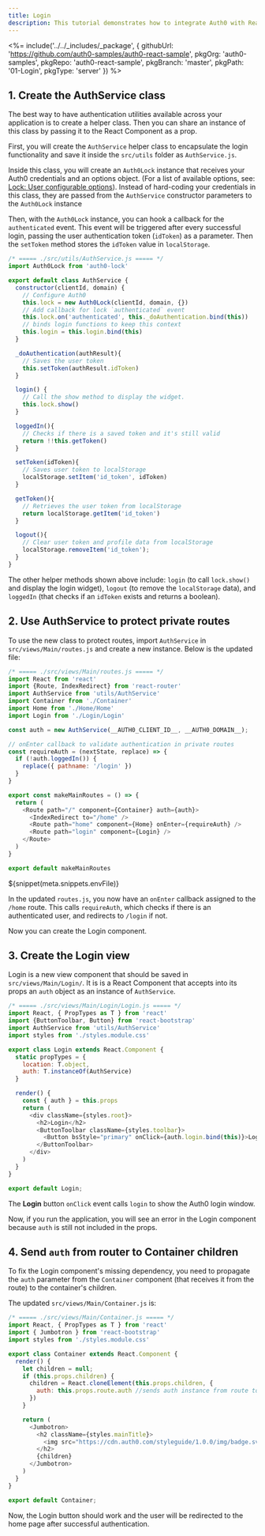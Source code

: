 ```yaml
---
title: Login
description: This tutorial demonstrates how to integrate Auth0 with ReactJS to add authentication and authorization to your web app
---
```


<%= include('../../_includes/_package', {
  githubUrl: 'https://github.com/auth0-samples/auth0-react-sample',
  pkgOrg: 'auth0-samples',
  pkgRepo: 'auth0-react-sample',
  pkgBranch: 'master',
  pkgPath: '01-Login',
  pkgType: 'server'
}) %>

## 1. Create the AuthService class

The best way to have authentication utilities available across your application is to create a helper class. Then you can share an instance of this class by passing it to the React Component as a prop.

First, you will create the `AuthService` helper class to encapsulate the login functionality and save it inside the `src/utils` folder as `AuthService.js`.

Inside this class, you will create an `Auth0Lock` instance that receives your Auth0 credentials and an options object. (For a list of  available options, see: [Lock: User configurable options](/libraries/lock/v10/customization)). Instead of hard-coding your credentials in this class, they are passed from the `AuthService` constructor parameters to the `Auth0Lock` instance

Then, with the `Auth0Lock` instance, you can hook a callback for the `authenticated` event. This event will be triggered after every successful login, passing the user authentication token (`idToken`) as a parameter. Then the `setToken` method stores the `idToken` value in `localStorage`.

```javascript
/* ===== ./src/utils/AuthService.js ===== */
import Auth0Lock from 'auth0-lock'

export default class AuthService {
  constructor(clientId, domain) {
    // Configure Auth0
    this.lock = new Auth0Lock(clientId, domain, {})
    // Add callback for lock `authenticated` event
    this.lock.on('authenticated', this._doAuthentication.bind(this))
    // binds login functions to keep this context
    this.login = this.login.bind(this)
  }

  _doAuthentication(authResult){
    // Saves the user token
    this.setToken(authResult.idToken)
  }

  login() {
    // Call the show method to display the widget.
    this.lock.show()
  }

  loggedIn(){
    // Checks if there is a saved token and it's still valid
    return !!this.getToken()
  }

  setToken(idToken){
    // Saves user token to localStorage
    localStorage.setItem('id_token', idToken)
  }

  getToken(){
    // Retrieves the user token from localStorage
    return localStorage.getItem('id_token')
  }

  logout(){
    // Clear user token and profile data from localStorage
    localStorage.removeItem('id_token');
  }
}
```

The other helper methods shown above include: `login` (to call `lock.show()` and display the login widget), `logout` (to remove the `localStorage` data), and `loggedIn` (that checks if an `idToken` exists and returns a boolean).

## 2. Use AuthService to protect private routes

To use the new class to protect routes, import `AuthService` in `src/views/Main/routes.js` and create a new instance. Below is the updated file:

```javascript
/* ===== ./src/views/Main/routes.js ===== */
import React from 'react'
import {Route, IndexRedirect} from 'react-router'
import AuthService from 'utils/AuthService'
import Container from './Container'
import Home from './Home/Home'
import Login from './Login/Login'

const auth = new AuthService(__AUTH0_CLIENT_ID__, __AUTH0_DOMAIN__);

// onEnter callback to validate authentication in private routes
const requireAuth = (nextState, replace) => {
  if (!auth.loggedIn()) {
    replace({ pathname: '/login' })
  }
}

export const makeMainRoutes = () => {
  return (
    <Route path="/" component={Container} auth={auth}>
      <IndexRedirect to="/home" />
      <Route path="home" component={Home} onEnter={requireAuth} />
      <Route path="login" component={Login} />
    </Route>
  )
}

export default makeMainRoutes
```
${snippet(meta.snippets.envFile)}

In the updated `routes.js`, you now have an `onEnter` callback assigned to the `/home` route. This calls `requireAuth`, which checks if there is an authenticated user, and redirects to `/login` if not. 

Now you can create the Login component.

## 3. Create the Login view

Login is a new view component that should be saved in `src/views/Main/Login/`. It is is a React Component that accepts into its props an `auth` object as an instance of `AuthService`.

```javascript
/* ===== ./src/views/Main/Login/Login.js ===== */
import React, { PropTypes as T } from 'react'
import {ButtonToolbar, Button} from 'react-bootstrap'
import AuthService from 'utils/AuthService'
import styles from './styles.module.css'

export class Login extends React.Component {
  static propTypes = {
    location: T.object,
    auth: T.instanceOf(AuthService)
  }

  render() {
    const { auth } = this.props
    return (
      <div className={styles.root}>
        <h2>Login</h2>
        <ButtonToolbar className={styles.toolbar}>
          <Button bsStyle="primary" onClick={auth.login.bind(this)}>Login</Button>
        </ButtonToolbar>
      </div>
    )
  }
}

export default Login;
```

The **Login** button `onClick` event calls `login` to show the Auth0 login window.

Now, if you run the application, you will see an error in the Login component because `auth` is still not included in the props.

## 4. Send `auth` from router to Container children

To fix the Login component's missing dependency, you need to propagate the `auth` parameter from the `Container` component (that receives it from the route) to the container's children. 

The updated `src/views/Main/Container.js` is:

```javascript
/* ===== ./src/views/Main/Container.js ===== */
import React, { PropTypes as T } from 'react'
import { Jumbotron } from 'react-bootstrap'
import styles from './styles.module.css'

export class Container extends React.Component {
  render() {
    let children = null;
    if (this.props.children) {
      children = React.cloneElement(this.props.children, {
        auth: this.props.route.auth //sends auth instance from route to children
      })
    }

    return (
      <Jumbotron>
        <h2 className={styles.mainTitle}>
          <img src="https://cdn.auth0.com/styleguide/1.0.0/img/badge.svg" />
        </h2>
        {children}
      </Jumbotron>
    )
  }
}

export default Container;
```

Now, the Login button should work and the user will be redirected to the home page after successful authentication.

